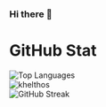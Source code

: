 ### Hi there 👋

<!--
**OxygenAddicted/OxygenAddicted** is a ✨ _special_ ✨ repository because its `README.md` (this file) appears on your GitHub profile.

Here are some ideas to get you started:

- 🔭 I’m currently working on ...
- 🌱 I’m currently learning ...
- 👯 I’m looking to collaborate on ...
- 🤔 I’m looking for help with ...
- 💬 Ask me about ...
- 📫 How to reach me: ...
- 😄 Pronouns: ...
- ⚡ Fun fact: ...
-->

<p>
  <div>
    <h1>GitHub Stat</h1>
    <img src="https://github-readme-stats.vercel.app/api/top-langs/?username=OxygenAddicted&langs_count=10&theme=dracula" alt="Top Languages" /><br/>
    <img src="https://github-readme-stats.vercel.app/api?username=OxygenAddicted&show_icons=true&theme=dracula" alt="khelthos" /><br/>
    <img src="https://github-readme-streak-stats.herokuapp.com?user=OxygenAddicted&theme=dracula&date_format=j%20M%5B%20Y%5D&fire=FF6600&ring=FF6656" alt="GitHub Streak"     />
  </div>
</p>
